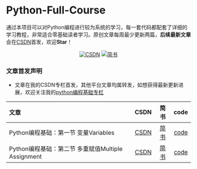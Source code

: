# Python-Full-Course

通过本项目可以对Python编程进行较为系统的学习，每一套代码都配套了详细的学习教程，非常适合零基础读者学习。原创文章每周最少更新两篇，**后续最新文章**会在[CSDN](https://blog.csdn.net/wzy628810/category_11193156.html)首发，欢迎**Star**！

<p align="center">
  <a href="https://blog.csdn.net/wzy628810" target="_blank"><img src="https://img.shields.io/badge/csdn-CSDN-red.svg" alt="CSDN"></a>
  <a href="https://www.jianshu.com/u/f2b567b81e54" target="_blank"><img src="https://img.shields.io/badge/jianshu-%E7%AE%80%E4%B9%A6-information" alt="简书"></a>
</p>

### 文章首发声明

* 文章在我的CSDN专栏首发，其他平台文章均属转发，如想获得最新更新进展，欢迎关注我的[python编程基础专栏](https://blog.csdn.net/wzy628810/category_11193156.html)

|   文章   |    CSDN    |   简书     |    code    |
| :------  | :--------: | :-----:|  :--------: |
| Python编程基础：第一节 变量Variables | [CSDN](https://blog.csdn.net/wzy628810/article/details/118600345 "悬停显示") |[简书](https://www.jianshu.com/p/45aa4f5f79a6)| [code](https://github.com/wzy6642/Python-Full-Course/blob/main/code/%E7%AC%AC%E4%B8%80%E8%8A%82_%E5%8F%98%E9%87%8FVariables.py "悬停显示") |
| Python编程基础：第二节 多重赋值Multiple Assignment | [CSDN](https://blog.csdn.net/wzy628810/article/details/118666953?spm=1001.2014.3001.5501 "悬停显示") |[简书](https://www.jianshu.com/p/9890c09f800d)| [code](https://github.com/wzy6642/Python-Full-Course/blob/main/code/%E7%AC%AC%E4%BA%8C%E8%8A%82_%E5%A4%9A%E9%87%8D%E8%B5%8B%E5%80%BCMultiple%20Assignment.py "悬停显示") |
